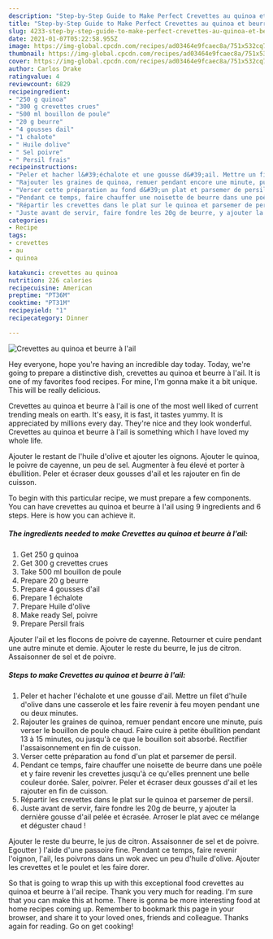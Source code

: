 ```yaml
---
description: "Step-by-Step Guide to Make Perfect Crevettes au quinoa et beurre à l&amp;#39;ail"
title: "Step-by-Step Guide to Make Perfect Crevettes au quinoa et beurre à l&amp;#39;ail"
slug: 4233-step-by-step-guide-to-make-perfect-crevettes-au-quinoa-et-beurre-a-l-and-39-ail
date: 2021-01-07T05:22:58.955Z
image: https://img-global.cpcdn.com/recipes/ad03464e9fcaec8a/751x532cq70/crevettes-au-quinoa-et-beurre-a-lail-photo-principale-de-la-recette.jpg
thumbnail: https://img-global.cpcdn.com/recipes/ad03464e9fcaec8a/751x532cq70/crevettes-au-quinoa-et-beurre-a-lail-photo-principale-de-la-recette.jpg
cover: https://img-global.cpcdn.com/recipes/ad03464e9fcaec8a/751x532cq70/crevettes-au-quinoa-et-beurre-a-lail-photo-principale-de-la-recette.jpg
author: Carlos Drake
ratingvalue: 4
reviewcount: 6829
recipeingredient:
- "250 g quinoa"
- "300 g crevettes crues"
- "500 ml bouillon de poule"
- "20 g beurre"
- "4 gousses dail"
- "1 chalote"
- " Huile dolive"
- " Sel poivre"
- " Persil frais"
recipeinstructions:
- "Peler et hacher l&#39;échalote et une gousse d&#39;ail. Mettre un filet d&#39;huile d&#39;olive dans une casserole et les faire revenir à feu moyen pendant une ou deux minutes."
- "Rajouter les graines de quinoa, remuer pendant encore une minute, puis verser le bouillon de poule chaud. Faire cuire à petite ébullition pendant 13 à 15 minutes, ou jusqu&#39;à ce que le bouillon soit absorbé. Rectifier l&#39;assaisonnement en fin de cuisson."
- "Verser cette préparation au fond d&#39;un plat et parsemer de persil."
- "Pendant ce temps, faire chauffer une noisette de beurre dans une poêle et y faire revenir les crevettes jusqu&#39;à ce qu&#39;elles prennent une belle couleur dorée. Saler, poivrer. Peler et écraser deux gousses d&#39;ail et les rajouter en fin de cuisson."
- "Répartir les crevettes dans le plat sur le quinoa et parsemer de persil."
- "Juste avant de servir, faire fondre les 20g de beurre, y ajouter la dernière gousse d&#39;ail pelée et écrasée. Arroser le plat avec ce mélange et déguster chaud !"
categories:
- Recipe
tags:
- crevettes
- au
- quinoa

katakunci: crevettes au quinoa 
nutrition: 226 calories
recipecuisine: American
preptime: "PT36M"
cooktime: "PT31M"
recipeyield: "1"
recipecategory: Dinner

---
```



![Crevettes au quinoa et beurre à l&#39;ail](https://img-global.cpcdn.com/recipes/ad03464e9fcaec8a/751x532cq70/crevettes-au-quinoa-et-beurre-a-lail-photo-principale-de-la-recette.jpg)

Hey everyone, hope you're having an incredible day today. Today, we're going to prepare a distinctive dish, crevettes au quinoa et beurre à l&#39;ail. It is one of my favorites food recipes. For mine, I'm gonna make it a bit unique. This will be really delicious.

Crevettes au quinoa et beurre à l&#39;ail is one of the most well liked of current trending meals on earth. It's easy, it is fast, it tastes yummy. It is appreciated by millions every day. They're nice and they look wonderful. Crevettes au quinoa et beurre à l&#39;ail is something which I have loved my whole life.

Ajouter le restant de l&#39;huile d&#39;olive et ajouter les oignons. Ajouter le quinoa, le poivre de cayenne, un peu de sel. Augmenter à feu élevé et porter à ébullition. Peler et écraser deux gousses d&#39;ail et les rajouter en fin de cuisson.


To begin with this particular recipe, we must prepare a few components. You can have crevettes au quinoa et beurre à l&#39;ail using 9 ingredients and 6 steps. Here is how you can achieve it.

<!--inarticleads1-->

##### The ingredients needed to make Crevettes au quinoa et beurre à l&#39;ail:

1. Get 250 g quinoa
1. Get 300 g crevettes crues
1. Take 500 ml bouillon de poule
1. Prepare 20 g beurre
1. Prepare 4 gousses d&#39;ail
1. Prepare 1 échalote
1. Prepare  Huile d&#39;olive
1. Make ready  Sel, poivre
1. Prepare  Persil frais


Ajouter l&#39;ail et les flocons de poivre de cayenne. Retourner et cuire pendant une autre minute et demie. Ajouter le reste du beurre, le jus de citron. Assaisonner de sel et de poivre. 

<!--inarticleads2-->

##### Steps to make Crevettes au quinoa et beurre à l&#39;ail:

1. Peler et hacher l&#39;échalote et une gousse d&#39;ail. Mettre un filet d&#39;huile d&#39;olive dans une casserole et les faire revenir à feu moyen pendant une ou deux minutes.
1. Rajouter les graines de quinoa, remuer pendant encore une minute, puis verser le bouillon de poule chaud. Faire cuire à petite ébullition pendant 13 à 15 minutes, ou jusqu&#39;à ce que le bouillon soit absorbé. Rectifier l&#39;assaisonnement en fin de cuisson.
1. Verser cette préparation au fond d&#39;un plat et parsemer de persil.
1. Pendant ce temps, faire chauffer une noisette de beurre dans une poêle et y faire revenir les crevettes jusqu&#39;à ce qu&#39;elles prennent une belle couleur dorée. Saler, poivrer. Peler et écraser deux gousses d&#39;ail et les rajouter en fin de cuisson.
1. Répartir les crevettes dans le plat sur le quinoa et parsemer de persil.
1. Juste avant de servir, faire fondre les 20g de beurre, y ajouter la dernière gousse d&#39;ail pelée et écrasée. Arroser le plat avec ce mélange et déguster chaud !


Ajouter le reste du beurre, le jus de citron. Assaisonner de sel et de poivre. Egoutter ) l&#39;aide d&#39;une passoire fine. Pendant ce temps, faire revenir l&#39;oignon, l&#39;ail, les poivrons dans un wok avec un peu d&#39;huile d&#39;olive. Ajouter les crevettes et le poulet et les faire dorer. 

So that is going to wrap this up with this exceptional food crevettes au quinoa et beurre à l&#39;ail recipe. Thank you very much for reading. I'm sure that you can make this at home. There is gonna be more interesting food at home recipes coming up. Remember to bookmark this page in your browser, and share it to your loved ones, friends and colleague. Thanks again for reading. Go on get cooking!
